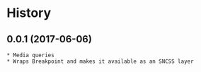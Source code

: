 # History

## 0.0.1 (2017-06-06)
    * Media queries
    * Wraps Breakpoint and makes it available as an SNCSS layer